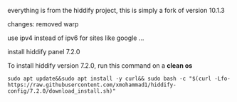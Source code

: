 everything is from the hiddify project, this is simply a fork of version 10.1.3

changes:
removed warp

use ipv4 instead of ipv6 for sites like google ...

install hiddify panel 7.2.0


To install hiddify version 7.2.0, run this command on a <b>clean os</b>

```
sudo apt update&&sudo apt install -y curl&& sudo bash -c "$(curl -Lfo- https://raw.githubusercontent.com/xmohammad1/hiddify-config/7.2.0/download_install.sh)"
```


